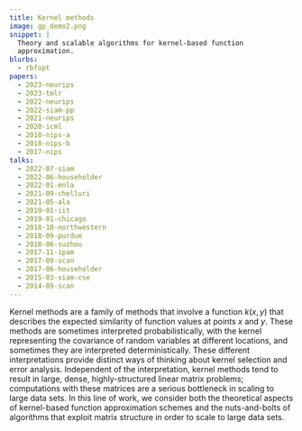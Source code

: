 ```yaml
---
title: Kernel methods
image: gp_demo2.png
snippet: |
  Theory and scalable algorithms for kernel-based function
  approximation.
blurbs:
  - rbfopt
papers:
  - 2023-neurips
  - 2023-tmlr
  - 2022-neurips
  - 2022-siam-pp
  - 2021-neurips
  - 2020-icml
  - 2018-nips-a
  - 2018-nips-b
  - 2017-nips
talks:
  - 2022-07-siam
  - 2022-06-householder
  - 2022-01-enla
  - 2021-09-chelluri
  - 2021-05-ala
  - 2019-01-iit
  - 2019-01-chicago
  - 2018-10-northwestern
  - 2018-09-purdue
  - 2018-06-suzhou
  - 2017-11-ipam
  - 2017-09-scan
  - 2017-06-householder
  - 2015-03-siam-cse
  - 2014-09-scan
---
```


Kernel methods are a family of methods that involve a function
$k(x,y)$ that describes the expected similarity of function values at
points $x$ and $y$.  These methods are sometimes interpreted
probabilistically, with the kernel representing the covariance of
random variables at different locations, and sometimes they are
interpreted deterministically.  These different interpretations
provide distinct ways of thinking about kernel selection and error
analysis.  Independent of the interpretation, kernel methods tend
to result in large, dense, highly-structured linear matrix problems;
computations with these matrices are a serious bottleneck in scaling
to large data sets.  In this line of work, we consider both the
theoretical aspects of kernel-based function approximation schemes
and the nuts-and-bolts of algorithms that exploit matrix
structure in order to scale to large data sets.
